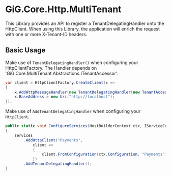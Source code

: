 # GiG.Core.Http.MultiTenant

This Library provides an API to register a TenantDelegatingHandler onto the HttpClient. When using this Library, the application will enrich the request with one or more X-Tenant-ID headers.

## Basic Usage

Make use of `TenantDelegatingHandler()` when configuring your HttpClientFactory. The Handler depends on 'GiG.Core.MultiTenant.Abstractions.ITenantAccessor'.

```csharp
var client = HttpClientFactory.CreateClient(x =>
{
    x.AddHttpMessageHandler(new TenantDelegatingHandler(new TenantAccessor()));
    x.BaseAddress = new Uri("http://localhost");
});
```

Make use of `AddTenantDelegatingHandler` when configuring your `HttpClient`.

```csharp
public static void ConfigureServices(HostBuilderContext ctx, IServiceCollection services)
{
    services
        .AddHttpClient("Payments", 
            client => 
            {
                client.FromConfiguration(ctx.Configuration, "Payments"); 
            })
        .AddTenantDelegatingHandler();
}
```